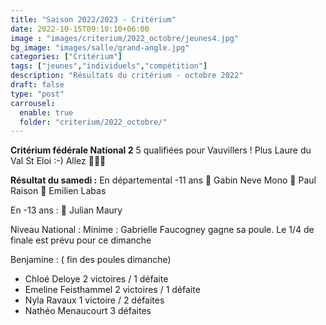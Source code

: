 ```yaml
---
title: "Saison 2022/2023 - Critérium"
date: 2022-10-15T09:10:10+06:00
image : "images/criterium/2022_octobre/jeunes4.jpg"
bg_image: "images/salle/grand-angle.jpg"
categories: ["Critérium"]
tags: ["jeunes","individuels","compétition"]
description: "Résultats du critérium - octobre 2022"
draft: false
type: "post"
carrousel:
  enable: true
  folder: "criterium/2022_octobre/"
---
```


**Critérium fédérale National 2**
5 qualifiées pour Vauvillers !
Plus Laure du Val St Eloi :-)
Allez 💪🏓🏓

**Résultat du samedi :**
En départemental -11 ans 
🥇 Gabin Neve Mono
🥈 Paul Raison
🥉 Emilien Labas 

En -13 ans :
🥇 Julian Maury 

Niveau National :
Minime : Gabrielle Faucogney gagne sa poule. Le 1/4 de finale est prévu pour ce dimanche

Benjamine : ( fin des poules dimanche)
- Chloé Deloye 2 victoires / 1 défaite
- Emeline Feisthammel 2 victoires / 1 défaite 
- Nyla Ravaux 1 victoire / 2 défaites 
- Nathéo Menaucourt 3 défaites 


